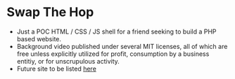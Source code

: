 # Swap The Hop

- Just a POC HTML / CSS / JS shell for a friend seeking to build a PHP based website.
- Background video published under several MIT licenses, all of which are free unless explicitly utilized for profit, consumption by a business entitiy, or for unscrupulous activity.
- Future site to be listed [here](https://swap-the-hop.herokuapp.com/)
